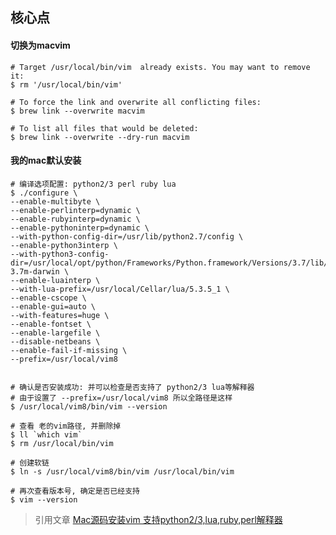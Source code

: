 
## 核心点

#### 切换为macvim
```shell
# Target /usr/local/bin/vim  already exists. You may want to remove it:
$ rm '/usr/local/bin/vim'

# To force the link and overwrite all conflicting files:
$ brew link --overwrite macvim

# To list all files that would be deleted:
$ brew link --overwrite --dry-run macvim
```

#### 我的mac默认安装

```shell
# 编译选项配置: python2/3 perl ruby lua
$ ./configure \
--enable-multibyte \
--enable-perlinterp=dynamic \
--enable-rubyinterp=dynamic \
--enable-pythoninterp=dynamic \
--with-python-config-dir=/usr/lib/python2.7/config \
--enable-python3interp \
--with-python3-config-dir=/usr/local/opt/python/Frameworks/Python.framework/Versions/3.7/lib/python3.7/config-3.7m-darwin \
--enable-luainterp \
--with-lua-prefix=/usr/local/Cellar/lua/5.3.5_1 \
--enable-cscope \
--enable-gui=auto \
--with-features=huge \
--enable-fontset \
--enable-largefile \
--disable-netbeans \
--enable-fail-if-missing \
--prefix=/usr/local/vim8


# 确认是否安装成功: 并可以检查是否支持了 python2/3 lua等解释器
# 由于设置了 --prefix=/usr/local/vim8 所以全路径是这样
$ /usr/local/vim8/bin/vim --version

# 查看 老的vim路径, 并删除掉
$ ll `which vim`
$ rm /usr/local/bin/vim

# 创建软链
$ ln -s /usr/local/vim8/bin/vim /usr/local/bin/vim

# 再次查看版本号, 确定是否已经支持
$ vim --version

```

> 引用文章
> [Mac源码安装vim 支持python2/3,lua,ruby,perl解释器](https://xu3352.github.io/mac/2018/07/22/vim-install-from-source-on-mac-support-python2-python3-lua-ruby-perl)


